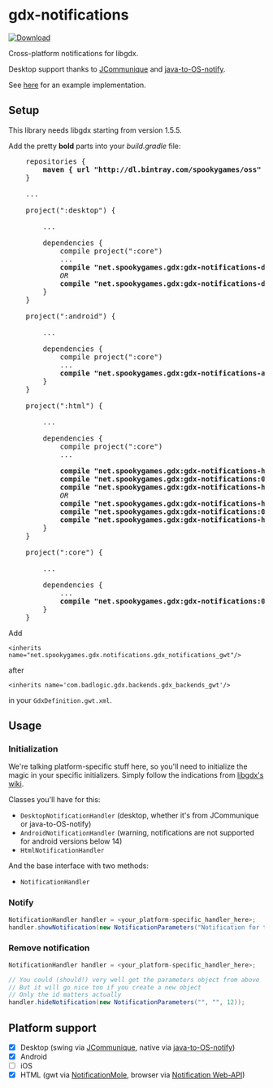 # gdx-notifications
[ ![Download](https://api.bintray.com/packages/spookygames/oss/gdx-notifications/images/download.svg) ](https://bintray.com/spookygames/oss/gdx-notifications/_latestVersion)

Cross-platform notifications for libgdx.

Desktop support thanks to [JCommunique](https://github.com/spfrommer/JCommunique) and [java-to-OS-notify](https://github.com/wokier/java-to-OS-notify).

See [here](https://github.com/SimonIT/gdx-notifications-app) for an example implementation.

## Setup

This library needs libgdx starting from version 1.5.5.

Add the pretty **bold** parts into your _build.gradle_ file:

<pre>
    repositories {
        <b>maven { url "http://dl.bintray.com/spookygames/oss" }</b>
    }
    
    ...
    
    project(":desktop") {
        
        ...
        
        dependencies {
            compile project(":core")
            ...
            <b>compile "net.spookygames.gdx:gdx-notifications-desktop-jcommunique:0.0.2"</b> <i>for Swing notifications</i>
            <i>OR</i>
            <b>compile "net.spookygames.gdx:gdx-notifications-desktop-os:0.0.2"</b> <i>for native notifications</i>
        }
    }
    
    project(":android") {
        
        ...
        
        dependencies {
            compile project(":core")
            ...
            <b>compile "net.spookygames.gdx:gdx-notifications-android:0.0.2"</b>
        }
    }
    
    project(":html") {
            
        ...
        
        dependencies {
            compile project(":core")
            ...
            
            <b>compile "net.spookygames.gdx:gdx-notifications-html-gwt:0.0.2"</b>
            <b>compile "net.spookygames.gdx:gdx-notifications:0.0.2:sources"</b>
            <b>compile "net.spookygames.gdx:gdx-notifications-html-gwt:0.0.2:sources"</b> <i>for gwt notifications</i>
            <i>OR</i>
            <b>compile "net.spookygames.gdx:gdx-notifications-html-browser:0.0.2"</b>
            <b>compile "net.spookygames.gdx:gdx-notifications:0.0.2:sources"</b>
            <b>compile "net.spookygames.gdx:gdx-notifications-html-browser:0.0.2:sources"</b> <i>for browser notifications</i>
        }
    }
    
    project(":core") {
        
        ...
        
        dependencies {
            ...
            <b>compile "net.spookygames.gdx:gdx-notifications:0.0.2"</b>
        }
    }
</pre>


Add 

`<inherits name="net.spookygames.gdx.notifications.gdx_notifications_gwt"/>`

after

`<inherits name='com.badlogic.gdx.backends.gdx_backends_gwt'/>`

in your `GdxDefinition.gwt.xml`.

## Usage

### Initialization

We're talking platform-specific stuff here, so you'll need to initialize the magic in your specific initializers. Simply follow the indications from [libgdx's wiki](https://github.com/libgdx/libgdx/wiki/Interfacing-with-platform-specific-code).

Classes you'll have for this:
* `DesktopNotificationHandler` (desktop, whether it's from JCommunique or java-to-OS-notify)
* `AndroidNotificationHandler` (warning, notifications are not supported for android versions below 14)
* `HtmlNotificationHandler`

And the base interface with two methods:
* `NotificationHandler`

### Notify

```java
NotificationHandler handler = <your_platform-specific_handler_here>;
handler.showNotification(new NotificationParameters("Notification for the people", "Lorem ipsum", 12));
```

### Remove notification

```java
NotificationHandler handler = <your_platform-specific_handler_here>;

// You could (should!) very well get the parameters object from above
// But it will go nice too if you create a new object
// Only the id matters actually
handler.hideNotification(new NotificationParameters("", "", 12));
```

## Platform support

- [x] Desktop (swing via [JCommunique](https://github.com/spfrommer/JCommunique), native via [java-to-OS-notify](https://github.com/wokier/java-to-OS-notify))
- [x] Android
- [ ] iOS
- [x] HTML (gwt via [NotificationMole](http://www.gwtproject.org/javadoc/latest/com/google/gwt/user/client/ui/NotificationMole.html), browser via [Notification Web-API](https://developer.mozilla.org/en-US/docs/Web/API/Notification))
